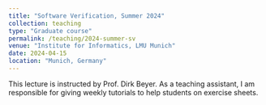 ```yaml
---
title: "Software Verification, Summer 2024"
collection: teaching
type: "Graduate course"
permalink: /teaching/2024-summer-sv
venue: "Institute for Informatics, LMU Munich"
date: 2024-04-15
location: "Munich, Germany"
---
```


This lecture is instructed by Prof. Dirk Beyer.
As a teaching assistant, I am responsible for giving weekly tutorials
to help students on exercise sheets.

